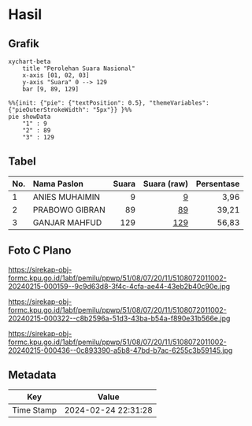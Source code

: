# Hasil

## Grafik

```mermaid
xychart-beta
    title "Perolehan Suara Nasional"
    x-axis [01, 02, 03]
    y-axis "Suara" 0 --> 129
    bar [9, 89, 129]
```

```mermaid
%%{init: {"pie": {"textPosition": 0.5}, "themeVariables": {"pieOuterStrokeWidth": "5px"}} }%%
pie showData
    "1" : 9
    "2" : 89
    "3" : 129
```

## Tabel

| No. | Nama Paslon    | Suara | Suara (raw) | Persentase |
|:--- |:-------------- | -----:| -----------:| ----------:|
| 1   | ANIES MUHAIMIN | 9     | [9][p-1]    | 3,96       |
| 2   | PRABOWO GIBRAN | 89    | [89][p-2]   | 39,21      |
| 3   | GANJAR MAHFUD  | 129   | [129][p-3]  | 56,83      |


[p-1]: https://github.com/gigit-pemilu/pemilu-2024/blob/main/pilpres/hitung-suara/sub/51-bali/sub/08-buleleng/sub/07-sawan/sub/2011-kerobokan/sub/002-tps/sub/paslon-1.txt
[p-2]: https://github.com/gigit-pemilu/pemilu-2024/blob/main/pilpres/hitung-suara/sub/51-bali/sub/08-buleleng/sub/07-sawan/sub/2011-kerobokan/sub/002-tps/sub/paslon-2.txt
[p-3]: https://github.com/gigit-pemilu/pemilu-2024/blob/main/pilpres/hitung-suara/sub/51-bali/sub/08-buleleng/sub/07-sawan/sub/2011-kerobokan/sub/002-tps/sub/paslon-3.txt

## Foto C Plano

https://sirekap-obj-formc.kpu.go.id/1abf/pemilu/ppwp/51/08/07/20/11/5108072011002-20240215-000159--9c9d63d8-3f4c-4cfa-ae44-43eb2b40c90e.jpg

https://sirekap-obj-formc.kpu.go.id/1abf/pemilu/ppwp/51/08/07/20/11/5108072011002-20240215-000322--c8b2596a-51d3-43ba-b54a-f890e31b566e.jpg

https://sirekap-obj-formc.kpu.go.id/1abf/pemilu/ppwp/51/08/07/20/11/5108072011002-20240215-000436--0c893390-a5b8-47bd-b7ac-6255c3b59145.jpg


## Metadata

| Key        | Value               |
| ---------- | ------------------- |
| Time Stamp | 2024-02-24 22:31:28 |



